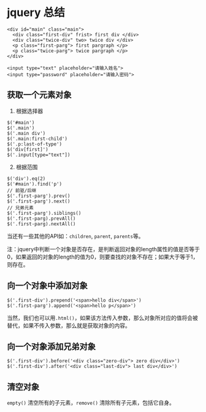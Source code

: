 # jquery 总结

```
<div id="main" class="main">
  <div class="first-div" frist> first div </div>
  <div class="twice-div" two> twice div </div>
  <p class="first-parg"> first pargraph </p>
  <p class="twice-parg"> twice pargraph </p>
</div>

<input type="text" placeholder="请输入姓名">
<input type="password" placeholder="请输入密码">
```

## 获取一个元素对象

1. 根据选择器

```
$('#main')
$('.main')
$('.main div')
$('.main:first-child')
$('.p:last-of-type')
$('div[first]')
$('.input[type="text"])
```

2. 根据范围

```
$('div').eq(2)
$('#main').find('p')
// 前驱/后继
$('.first-parg').prev()
$('.first-parg').next()
// 兄弟元素
$('.first-parg').siblings()
$('.first-parg).prevAll()
$('.first-parg).nextAll()
```

当还有一些其他的API如：`children`, `parent`, `parents`等。

注：jquery中判断一个对象是否存在，是判断返回对象的length属性的值是否等于0，如果返回的对象的length的值为0，则要查找的对象不存在；如果大于等于1，则存在。

## 向一个对象中添加对象

```
$('.first-div').prepend('<span>hello div</span>')
$('.first-parg').append('<span>hello p</span>')
```

当然，我们也可以用`.html()`，如果该方法传入参数，那么对象所对应的值将会被替代，如果不传入参数，那么就是获取对象的内容。

## 向一个对象添加兄弟对象

```
$('.first-div').before('<div class="zero-div"> zero div</div>')
$('.first-div').after('<div class="last-div"> last div</div>')
```

## 清空对象

`empty()` 清空所有的子元素，`remove()` 清除所有子元素，包括它自身。


